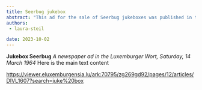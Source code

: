 ```yaml
---
title: Seerbug jukebox
abstract: "This ad for the sale of Seerbug jukeboxes was published in the Luxemburger Wort in 1964."
authors:
 - laura-steil

date: 2023-10-02
---
```

**Jukebox Seerbug**
*A newspaper ad in the Luxemburger Wort, Saturday, 14 March 1964* 
Here is the main text content

[https://viewer.eluxemburgensia.lu/ark:70795/zg269gd92/pages/12/articles/DIVL1607?search=juke%20box ](https://persist.lu/ark:70795/zg269gd92/pages/12/articles/DIVL1607?search=juke%20box)

